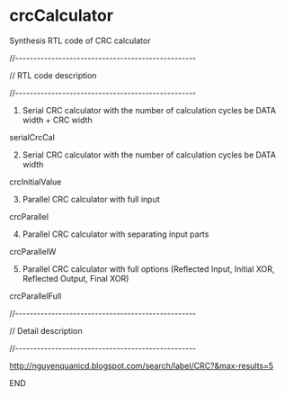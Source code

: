 # crcCalculator
Synthesis RTL code of CRC calculator

//--------------------------------------------------

// RTL code description

//--------------------------------------------------

1) Serial CRC calculator with the number of calculation cycles be DATA width + CRC width

serialCrcCal

2) Serial CRC calculator with the number of calculation cycles be DATA width

crcInitialValue

3) Parallel CRC calculator with full input

crcParallel

4) Parallel CRC calculator with separating input parts

crcParallelW

5) Parallel CRC calculator with full options (Reflected Input, Initial XOR, Reflected Output, Final XOR)

crcParallelFull

//--------------------------------------------------

// Detail description

//--------------------------------------------------

http://nguyenquanicd.blogspot.com/search/label/CRC?&max-results=5


END
